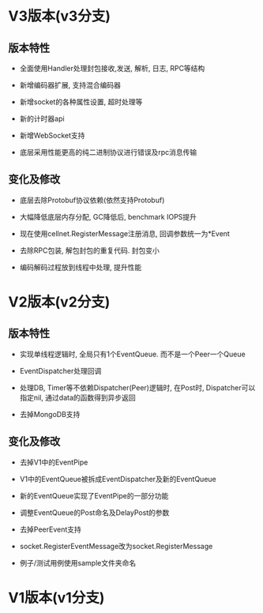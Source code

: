 # V3版本(v3分支)
## 版本特性

- 全面使用Handler处理封包接收,发送, 解析, 日志, RPC等结构

- 新增编码器扩展, 支持混合编码器

- 新增socket的各种属性设置, 超时处理等

- 新的计时器api

- 新增WebSocket支持

- 底层采用性能更高的纯二进制协议进行错误及rpc消息传输


## 变化及修改

- 底层去除Protobuf协议依赖(依然支持Protobuf)

- 大幅降低底层内存分配, GC降低后, benchmark IOPS提升

- 现在使用cellnet.RegisterMessage注册消息, 回调参数统一为*Event

- 去除RPC包装, 解包封包的重复代码. 封包变小

- 编码解码过程放到线程中处理, 提升性能




# V2版本(v2分支)

## 版本特性

- 实现单线程逻辑时, 全局只有1个EventQueue. 而不是一个Peer一个Queue

- EventDispatcher处理回调

- 处理DB, Timer等不依赖Dispatcher(Peer)逻辑时, 在Post时, Dispatcher可以指定nil, 通过data的函数得到异步返回

- 去掉MongoDB支持


## 变化及修改

- 去掉V1中的EventPipe

- V1中的EventQueue被拆成EventDispatcher及新的EventQueue

- 新的EventQueue实现了EventPipe的一部分功能

- 调整EventQueue的Post命名及DelayPost的参数

- 去掉PeerEvent支持

- socket.RegisterEventMessage改为socket.RegisterMessage

- 例子/测试用例使用sample文件夹命名

# V1版本(v1分支)